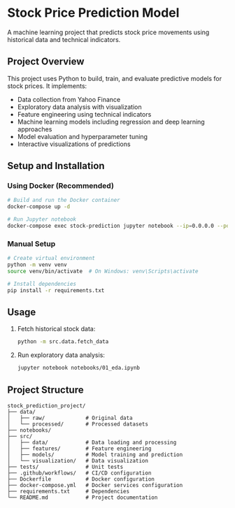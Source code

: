 # Stock Price Prediction Model

A machine learning project that predicts stock price movements using historical data and technical indicators.

## Project Overview

This project uses Python to build, train, and evaluate predictive models for stock prices. It implements:
- Data collection from Yahoo Finance
- Exploratory data analysis with visualization
- Feature engineering using technical indicators
- Machine learning models including regression and deep learning approaches
- Model evaluation and hyperparameter tuning
- Interactive visualizations of predictions

## Setup and Installation

### Using Docker (Recommended)

```bash
# Build and run the Docker container
docker-compose up -d

# Run Jupyter notebook
docker-compose exec stock-prediction jupyter notebook --ip=0.0.0.0 --port=8888 --no-browser --allow-root
```

### Manual Setup

```bash
# Create virtual environment
python -m venv venv
source venv/bin/activate  # On Windows: venv\Scripts\activate

# Install dependencies
pip install -r requirements.txt
```

## Usage

1. Fetch historical stock data:
   ```bash
   python -m src.data.fetch_data
   ```

2. Run exploratory data analysis:
   ```bash
   jupyter notebook notebooks/01_eda.ipynb
   ```

## Project Structure

```
stock_prediction_project/
├── data/
│   ├── raw/             # Original data
│   └── processed/       # Processed datasets
├── notebooks/
├── src/
│   ├── data/            # Data loading and processing
│   ├── features/        # Feature engineering
│   ├── models/          # Model training and prediction
│   └── visualization/   # Data visualization
├── tests/               # Unit tests
├── .github/workflows/   # CI/CD configuration
├── Dockerfile           # Docker configuration
├── docker-compose.yml   # Docker services configuration
├── requirements.txt     # Dependencies
└── README.md            # Project documentation
```
